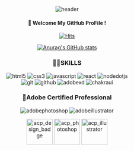 <div align="center">
  
  ![header](https://capsule-render.vercel.app/api?type=venom&color=gradient&height=300&section=header&text=LEE%20JONG%20IN&fontSize=90)
  
  ####  :wave: Welcome My GitHub ProFile !
 [![Hits](https://hits.seeyoufarm.com/api/count/incr/badge.svg?url=https%3A%2F%2Fgithub.com%2Fgjbae1212%2Fhit-counter&count_bg=%2388F1C7&title_bg=%232ED13C&icon=&title=hits&edge_flat=false)](https://hits.seeyoufarm.com)
  
  [![Anurag's GitHub stats](https://github-readme-stats.vercel.app/api?username=JongInHey&show_icons=true&theme=dark&hide_rank=true)](https://github.com/anuraghazra/github-readme-stats)
  
  ### 💪🏼SKILLS
  
  ![html5](https://img.shields.io/badge/html5-E34F26.svg?&style=for-the-badge&logo=html5&logoColor=white)
  ![css3](https://img.shields.io/badge/css3-1572B6.svg?&style=for-the-badge&logo=css3&logoColor=white)
  ![javascript](https://img.shields.io/badge/javascript-F7DF1E.svg?&style=for-the-badge&logo=javascript&logoColor=222)
  ![react](https://img.shields.io/badge/react-61DAFB.svg?&style=for-the-badge&logo=react&logoColor=222)
  ![nodedotjs](https://img.shields.io/badge/node.js-5FA04E.svg?&style=for-the-badge&logo=nodedotjs&logoColor=white)
  <br />
  ![git](https://img.shields.io/badge/git-F05032.svg?&style=for-the-badge&logo=git&logoColor=white)
  ![github](https://img.shields.io/badge/github-181717.svg?&style=for-the-badge&logo=github&logoColor=white)
  ![adobexd](https://img.shields.io/badge/adobe%20xd-FF61F6.svg?&style=for-the-badge&logo=adobexd&logoColor=white)
  ![chakraui](https://img.shields.io/badge/chakra%20ui-319795.svg?&style=for-the-badge&logo=chakraui&logoColor=white)
  
  ### 📃Adobe Certified Professional
  
  ![adobephotoshop](https://img.shields.io/badge/adobe%20photoshop-31A8FF.svg?&style=for-the-badge&logo=adobephotoshop&logoColor=white)
  ![adobeillustrator](https://img.shields.io/badge/adobe%20illustrator-FF9A00.svg?&style=for-the-badge&logo=adobeillustrator&logoColor=white)
  
  <img src="https://github.com/user-attachments/assets/bee8cb96-0bbf-442d-85b2-95123a182e52" alt="acp_design_badge" width="70px" />
  <img src="https://github.com/user-attachments/assets/9d792495-91be-49e6-954b-a8a122ca1efa" alt="acp_photoshop" width="70px" />
  <img src="https://github.com/user-attachments/assets/4e21edfb-46c6-4e2b-a44f-52c1ed345025" alt="acp_illustrator" width="70px" />
</div>


  
